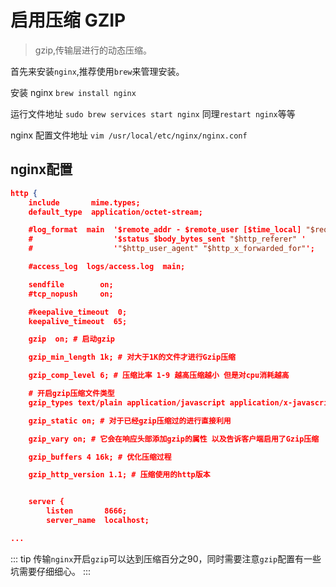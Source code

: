# 启用压缩 GZIP

> gzip,传输层进行的动态压缩。

首先来安装`nginx`,推荐使用`brew`来管理安装。

安装 nginx
`brew install nginx`

运行文件地址
`sudo brew services start nginx`
同理`restart nginx`等等

nginx 配置文件地址
`vim /usr/local/etc/nginx/nginx.conf`


## nginx配置


``` json
http {
    include       mime.types;
    default_type  application/octet-stream;

    #log_format  main  '$remote_addr - $remote_user [$time_local] "$request" '
    #                  '$status $body_bytes_sent "$http_referer" '
    #                  '"$http_user_agent" "$http_x_forwarded_for"';

    #access_log  logs/access.log  main;

    sendfile        on;
    #tcp_nopush     on;

    #keepalive_timeout  0;
    keepalive_timeout  65;

    gzip  on; # 启动gzip

    gzip_min_length 1k; # 对大于1K的文件才进行Gzip压缩

    gzip_comp_level 6; # 压缩比率 1-9 越高压缩越小 但是对cpu消耗越高

    # 开启gzip压缩文件类型
    gzip_types text/plain application/javascript application/x-javascript text/css application/xml text/xml text/javascript application/json;

    gzip_static on; # 对于已经gzip压缩过的进行直接利用

    gzip_vary on; # 它会在响应头部添加gzip的属性 以及告诉客户端启用了Gzip压缩

    gzip_buffers 4 16k; # 优化压缩过程

    gzip_http_version 1.1; # 压缩使用的http版本


    server {
        listen       8666;
        server_name  localhost;

...
```

::: tip
传输`nginx`开启`gzip`可以达到压缩百分之90，同时需要注意`gzip`配置有一些坑需要仔细细心。
:::
